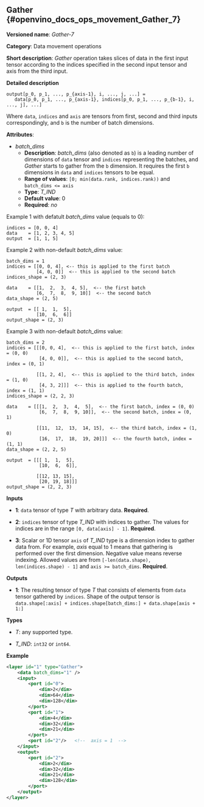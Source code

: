 ## Gather <a name="Gather"></a> {#openvino_docs_ops_movement_Gather_7}

**Versioned name**: *Gather-7*

**Category**: Data movement operations

**Short description**: *Gather* operation takes slices of data in the first input tensor according to the indices
 specified in the second input tensor and axis from the third input.

**Detailed description**

    output[p_0, p_1, ..., p_{axis-1}, i, ..., j, ...] = 
       data[p_0, p_1, ..., p_{axis-1}, indices[p_0, p_1, ..., p_{b-1}, i, ..., j], ...]

Where `data`, `indices` and `axis` are tensors from first, second and third inputs correspondingly, and `b` is 
the number of batch dimensions.

**Attributes**:
* *batch_dims*
  * **Description**: *batch_dims* (also denoted as `b`) is a leading number of dimensions of `data` tensor and `indices` 
  representing the batches, and *Gather* starts to gather from the `b` dimension. It requires the first `b` 
  dimensions in `data` and `indices` tensors to be equal.
  * **Range of values**: `[0; min(data.rank, indices.rank))` and `batch_dims <= axis`
  * **Type**: *T_IND*
  * **Default value**: 0
  * **Required**: *no*

Example 1 with defatult *batch_dims* value (equals to 0):
```
indices = [0, 0, 4] 
data    = [1, 2, 3, 4, 5]
output  = [1, 1, 5]
```

Example 2 with non-default *batch_dims* value:
```
batch_dims = 1
indices = [[0, 0, 4], <-- this is applied to the first batch 
           [4, 0, 0]]  <-- this is applied to the second batch
indices_shape = (2, 3)

data    = [[1,  2,  3,  4, 5],  <-- the first batch
           [6,  7,  8,  9, 10]]  <-- the second batch 
data_shape = (2, 5)

output  = [[ 1,  1,  5],
           [10,  6,  6]]
output_shape = (2, 3)
```

Example 3 with non-default *batch_dims* value:
```
batch_dims = 2
indices = [[[0, 0, 4],  <-- this is applied to the first batch, index = (0, 0)
            [4, 0, 0]],  <-- this is applied to the second batch, index = (0, 1)
          
           [[1, 2, 4],  <-- this is applied to the third batch, index = (1, 0)
            [4, 3, 2]]]  <-- this is applied to the fourth batch, index = (1, 1) 
indices_shape = (2, 2, 3)

data    = [[[1,  2,  3,  4,  5],  <-- the first batch, index = (0, 0)
            [6,  7,  8,  9, 10]],  <-- the second batch, index = (0, 1)
          
           [[11,  12,  13,  14, 15],  <-- the third batch, index = (1, 0)
            [16,  17,  18,  19, 20]]]  <-- the fourth batch, index = (1, 1)
data_shape = (2, 2, 5)

output  = [[[ 1,  1,  5],
            [10,  6,  6]],

           [[12, 13, 15],
            [20, 19, 18]]] 
output_shape = (2, 2, 3)
```

**Inputs**

* **1**:  `data` tensor of type *T* with arbitrary data. **Required**.

* **2**:  `indices` tensor of type *T_IND* with indices to gather. The values for indices are in the range `[0, data[axis] - 1]`. 
**Required**.

* **3**:  Scalar or 1D tensor `axis` of *T_IND* type is a dimension index to gather data from. For example, 
*axis* equal to 1 means that gathering is performed over the first dimension. Negative value means reverse indexing. 
Allowed values are from `[-len(data.shape), len(indices.shape) - 1]` and `axis >= batch_dims`. 
**Required**.

**Outputs**

* **1**: The resulting tensor of type *T* that consists of elements from `data` tensor gathered by `indices`. Shape of 
the output tensor is `data.shape[:axis] + indices.shape[batch_dims:] + data.shape[axis + 1:]`

**Types**

* *T*: any supported type.

* *T_IND*: `int32` or `int64`.

**Example**

```xml
<layer id="1" type="Gather">
    <data batch_dims="1" />
    <input>
        <port id="0">
            <dim>2</dim>
            <dim>64</dim>
            <dim>128</dim>
        </port>
        <port id="1">
            <dim>4</dim>
            <dim>32</dim>
            <dim>21</dim>
        </port>
        <port id="2"/>   <!--  axis = 1  -->
    </input>
    <output>
        <port id="2">
            <dim>2</dim>
            <dim>32</dim>
            <dim>21</dim>
            <dim>128</dim>
        </port>
    </output>
</layer>
```